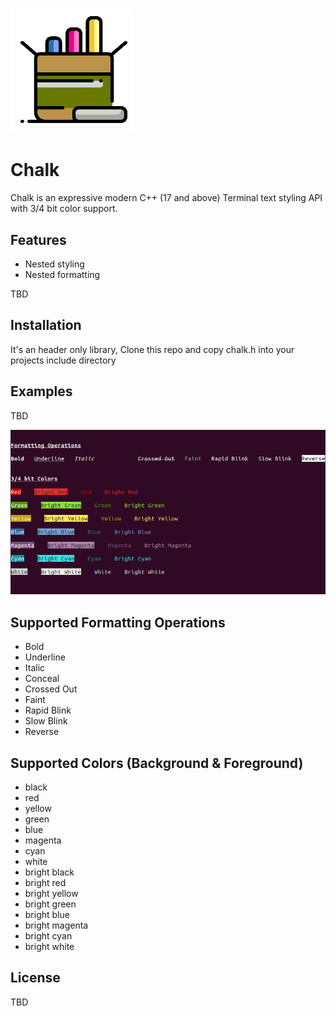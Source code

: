 # ![Chalk](assets/icon.png)  


# Chalk

Chalk is an expressive modern C++ (17 and above) Terminal text styling API with 3/4 bit color support.

## Features

- Nested styling
- Nested formatting

TBD

## Installation

It's an header only library, Clone this repo and copy chalk.h into your projects include directory


## Examples

TBD

![Demo](assets/demo.png  "Demo")


## Supported Formatting Operations

- Bold
- Underline
- Italic
- Conceal
- Crossed Out
- Faint
- Rapid Blink
- Slow Blink
- Reverse


## Supported Colors (Background & Foreground)

- black
- red
- yellow
- green
- blue 
- magenta
- cyan
- white
- bright black
- bright red
- bright yellow
- bright green
- bright blue 
- bright magenta
- bright cyan
- bright white




## License

TBD